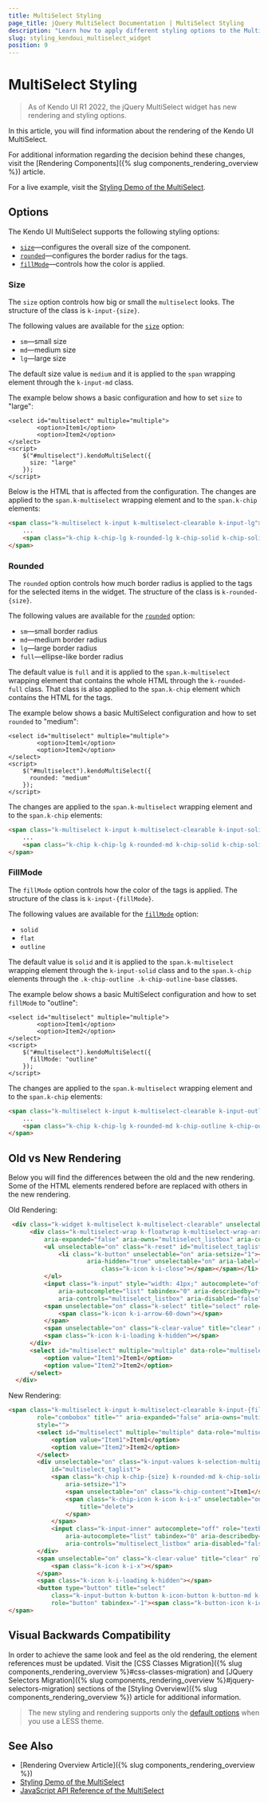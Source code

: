 ```yaml
---
title: MultiSelect Styling
page_title: jQuery MultiSelect Documentation | MultiSelect Styling
description: "Learn how to apply different styling options to the MultiSelect widget."
slug: styling_kendoui_multiselect_widget
position: 9
---
```


# MultiSelect Styling

> As of Kendo UI R1 2022, the jQuery MultiSelect widget has new rendering and styling options. 

In this article, you will find information about the rendering of the Kendo UI MultiSelect.

For additional information regarding the decision behind these changes, visit the [Rendering Components]({% slug components_rendering_overview %}) article.

For a live example, visit the [Styling Demo of the MultiSelect](https://demos.telerik.com/kendo-ui/multiselect/styling).

## Options

The Kendo UI MultiSelect supports the following styling options:

- [`size`](#size)—configures the overall size of the component.
- [`rounded`](#rounded)—configures the border radius for the tags.
- [`fillMode`](#fillMode)—controls how the color is applied.

### Size

The `size` option controls how big or small the `multiselect` looks. The structure of the class is `k-input-{size}`.

The following values are available for the [`size`](/api/javascript/ui/multiselect/configuration/size) option:

- `sm`—small size
- `md`—medium size
- `lg`—large size

The default size value is `medium` and it is applied to the `span` wrapping element through the `k-input-md` class.

The example below shows a basic configuration and how to set `size` to "large":

```dojo
<select id="multiselect" multiple="multiple">
        <option>Item1</option>
        <option>Item2</option>
</select>
<script>
    $("#multiselect").kendoMultiSelect({
      size: "large"
    });
</script>
```

Below is the HTML that is affected from the configuration. The changes are applied to the `span.k-multiselect` wrapping element and to the `span.k-chip` elements:

```html
<span class="k-multiselect k-input k-multiselect-clearable k-input-lg">
    ...
    <span class="k-chip k-chip-lg k-rounded-lg k-chip-solid k-chip-solid-base" aria-setsize="2"></span>
</span>
```

### Rounded

The `rounded` option controls how much border radius is applied to the tags for the selected items in the widget. The structure of the class is `k-rounded-{size}`.

The following values are available for the [`rounded`](/api/javascript/ui/multiselect/configuration/rounded) option:

- `sm`—small border radius
- `md`—medium border radius
- `lg`—large border radius
- `full`—ellipse-like border radius

The default value is `full` and it is applied to the `span.k-multiselect` wrapping element that contains the whole HTML through the `k-rounded-full` class. That class is also applied to the `span.k-chip` element which contains the HTML for the tags.

The example below shows a basic MultiSelect configuration and how to set `rounded` to "medium":

```dojo
<select id="multiselect" multiple="multiple">
        <option>Item1</option>
        <option>Item2</option>
</select>
<script>
    $("#multiselect").kendoMultiSelect({
      rounded: "medium"
    });
</script>
```
The changes are applied to the `span.k-multiselect` wrapping element and to the `span.k-chip` elements:

```html
<span class="k-multiselect k-input k-multiselect-clearable k-input-solid k-input-lg k-rounded-md">
    ...
    <span class="k-chip k-chip-lg k-rounded-md k-chip-solid k-chip-solid-base" aria-setsize="2"></span>
</span>
```

### FillMode

The `fillMode` option controls how the color of the tags is applied. The structure of the class is `k-input-{fillMode}`.

The following values are available for the [`fillMode`](/api/javascript/ui/multiselect/configuration/fillMode) option:

- `solid`
- `flat`
- `outline`

The default value is `solid` and it is applied to the `span.k-multiselect` wrapping element through the `k-input-solid` class and to the `span.k-chip` elements through the `.k-chip-outline .k-chip-outline-base` classes.

The example below shows a basic MultiSelect configuration and how to set `fillMode` to "outline":

```dojo
<select id="multiselect" multiple="multiple">
        <option>Item1</option>
        <option>Item2</option>
</select>
<script>
    $("#multiselect").kendoMultiSelect({
      fillMode: "outline"
    });
</script>
```
The changes are applied to the `span.k-multiselect` wrapping element and to the `span.k-chip` elements:

```html
<span class="k-multiselect k-input k-multiselect-clearable k-input-outline k-input-lg k-rounded-md">
    ...
    <span class="k-chip k-chip-lg k-rounded-md k-chip-outline k-chip-outline-base" aria-setsize="2"></span>
</span>
```

## Old vs New Rendering

Below you will find the differences between the old and the new rendering. Some of the HTML elements rendered before are replaced with others in the new rendering.

Old Rendering:

```html
 <div class="k-widget k-multiselect k-multiselect-clearable" unselectable="on" title="" style="">
      <div class="k-multiselect-wrap k-floatwrap k-multiselect-wrap-arrow" unselectable="on" role="combobox"
          aria-expanded="false" aria-owns="multiselect_listbox" aria-controls="multiselect_listbox">
          <ul unselectable="on" class="k-reset" id="multiselect_taglist">
              <li class="k-button" unselectable="on" aria-setsize="1"><span unselectable="on">Item1</span><span
                      aria-hidden="true" unselectable="on" aria-label="delete" title="delete" class="k-select"><span
                          class="k-icon k-i-close"></span></span></li>
          </ul>
          <input class="k-input" style="width: 41px;" autocomplete="off" role="textbox" title=""
              aria-autocomplete="list" tabindex="0" aria-describedby="multiselect_taglist"
              aria-controls="multiselect_listbox" aria-disabled="false" aria-readonly="false" aria-busy="false">
          <span unselectable="on" class="k-select" title="select" role="button" tabindex="-1">
              <span class="k-icon k-i-arrow-60-down"></span>
          </span>
          <span unselectable="on" class="k-clear-value" title="clear" role="button" tabindex="-1"><span class="k-icon k-i-x"></span></span>
          <span class="k-icon k-i-loading k-hidden"></span>
      </div>
      <select id="multiselect" multiple="multiple" data-role="multiselect" style="display: none;">
          <option value="Item1">Item1</option>
          <option value="Item2">Item2</option>
      </select>
  </div>
```

New Rendering:

```html
<span class="k-multiselect k-input k-multiselect-clearable k-input-{fillMode} k-input-{size} k-rounded-{rounded}" unselectable="on"
        role="combobox" title="" aria-expanded="false" aria-owns="multiselect_listbox" aria-controls="multiselect_listbox"
        style="">
        <select id="multiselect" multiple="multiple" data-role="multiselect" style="display: none;">
            <option value="Item1">Item1</option>
            <option value="Item2">Item2</option>
        </select>
        <div unselectable="on" class="k-input-values k-selection-multiple k-chip-list k-chip-list-{size}"
            id="multiselect_taglist">
            <span class="k-chip k-chip-{size} k-rounded-md k-chip-solid k-chip-solid-base"
                aria-setsize="1">
                <span unselectable="on" class="k-chip-content">Item1</span>
                <span class="k-chip-icon k-icon k-i-x" unselectable="on" aria-hidden="true" aria-label="delete"
                    title="delete">
                </span>
            </span>
            <input class="k-input-inner" autocomplete="off" role="textbox" title=""
                aria-autocomplete="list" tabindex="0" aria-describedby="multiselect_taglist"
                aria-controls="multiselect_listbox" aria-disabled="false" aria-readonly="false" aria-busy="false">
        </div>
        <span unselectable="on" class="k-clear-value" title="clear" role="button" tabindex="-1">
            <span class="k-icon k-i-x"></span>
        </span>
        <span class="k-icon k-i-loading k-hidden"></span>
        <button type="button" title="select"
            class="k-input-button k-button k-icon-button k-button-md k-button-solid k-button-solid-base k-multiselect-toggle-button"
            role="button" tabindex="-1"><span class="k-button-icon k-icon k-i-arrow-s"></span></button>
</span>
```

## Visual Backwards Compatibility

In order to achieve the same look and feel as the old rendering, the element references must be updated. Visit the [CSS Classes Migration]({% slug components_rendering_overview %}#css-classes-migration) and [JQuery Selectors Migration]({% slug components_rendering_overview %}#jquery-selectors-migration) sections of the [Styling Overview]({% slug components_rendering_overview %}) article for additional information.

> The new styling and rendering supports only the [default options](#options) when you use a LESS theme.

## See Also

* [Rendering Overview Article]({% slug components_rendering_overview %})
* [Styling Demo of the MultiSelect](https://demos.telerik.com/kendo-ui/multiselect/styling)
* [JavaScript API Reference of the MultiSelect](/api/javascript/ui/multiselect)